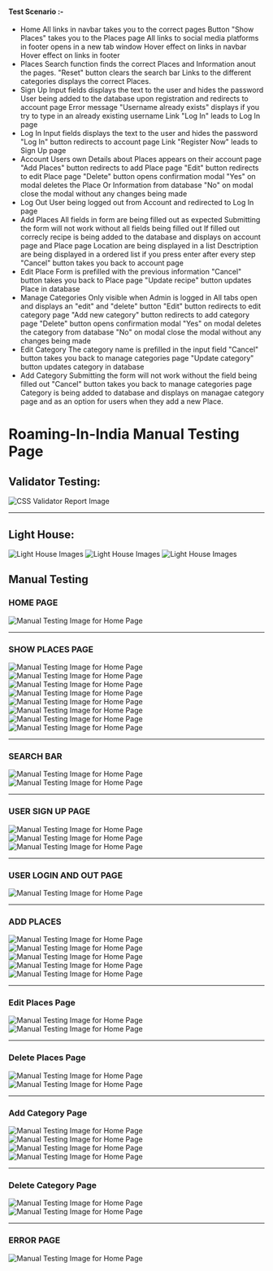 #### Test Scenario :-
 * Home
     All links in navbar takes you to the correct pages
     Button "Show Places" takes you to the Places page
     All links to social media platforms in footer opens in a new tab window
     Hover effect on links in navbar
     Hover effect on links in footer
 * Places
    Search function finds the correct Places and Information anout the pages.
    "Reset" button clears the search bar
    Links to the different categories displays the correct Places.
 * Sign Up
    Input fields displays the text to the user and hides the password
    User being added to the database upon registration and redirects to account page
    Error message "Username already exists" displays if you try to type in an already existing username
    Link "Log In" leads to Log In page
 * Log In
    Input fields displays the text to the user and hides the password
    "Log In" button redirects to account page
    Link "Register Now" leads to Sign Up page
 * Account
    Users own Details about Places appears on their account page
    "Add Places" button redirects to add Place page
    "Edit" button redirects to edit Place page
    "Delete" button opens confirmation modal
    "Yes" on modal deletes the Place Or Information from database
    "No" on modal close the modal without any changes being made
 * Log Out
    User being logged out from Account and redirected to Log In page
 * Add Places
    All fields in form are being filled out as expected
    Submitting the form will not work without all fields being filled out
    If filled out correcly recipe is being added to the database and displays on account page and Place page
    Location are being displayed in a list
    Desctription are being displayed in a ordered list if you press enter after every step
    "Cancel" button takes you back to account page
 * Edit Place
    Form is prefilled with the previous information
    "Cancel" button takes you back to Place page
    "Update recipe" button updates Place in database
 * Manage Categories
    Only visible when Admin is logged in
    All tabs open and displays an "edit" and "delete" button
    "Edit" button redirects to edit category page
    "Add new category" button redirects to add category page
    "Delete" button opens confirmation modal
    "Yes" on modal deletes the category from database
    "No" on modal close the modal without any changes being made
 * Edit Category
    The category name is prefilled in the input field
    "Cancel" button takes you back to manage categories page
    "Update category" button updates category in database
 * Add Category
    Submitting the form will not work without the field being filled out
    "Cancel" button takes you back to manage categories page
    Category is being added to database and displays on managae category page and as an option for users when they add a new Place.


# Roaming-In-India Manual Testing Page

## Validator Testing:
![CSS Validator Report Image](static/images/TESTME.img/Roamingcss.PNG)

----------------------------

## Light House:
![Light House Images](static/images/TESTME.img/Roaming2.PNG)
![Light House Images](static/images/TESTME.img/Roaming3.PNG)
![Light House Images](static/images/TESTME.img/Roaming4.PNG)
## Manual Testing

### HOME PAGE

![Manual Testing Image for Home Page](static/images/TESTME.img/Capture1.PNG)

-----------------------------
### SHOW PLACES PAGE

![Manual Testing Image for Home Page](static/images/TESTME.img/Capture2.PNG)
![Manual Testing Image for Home Page](static/images/TESTME.img/Capture3.PNG)
![Manual Testing Image for Home Page](static/images/TESTME.img/Capture4.PNG)
![Manual Testing Image for Home Page](static/images/TESTME.img/Capture5.PNG)
![Manual Testing Image for Home Page](static/images/TESTME.img/Capture6.PNG)
![Manual Testing Image for Home Page](static/images/TESTME.img/Capture7.PNG)
![Manual Testing Image for Home Page](static/images/TESTME.img/Capture8.PNG)
![Manual Testing Image for Home Page](static/images/TESTME.img/Capture9.PNG)

----------------------------
### SEARCH BAR 

![Manual Testing Image for Home Page](static/images/TESTME.img/Capture10.PNG)
![Manual Testing Image for Home Page](static/images/TESTME.img/Capture11.PNG)

---------------------------
### USER SIGN UP PAGE

![Manual Testing Image for Home Page](static/images/TESTME.img/Capture26.PNG)
![Manual Testing Image for Home Page](static/images/TESTME.img/Capture27.PNG)
![Manual Testing Image for Home Page](static/images/TESTME.img/Capture28.PNG)

---------------------------
### USER LOGIN AND OUT PAGE

![Manual Testing Image for Home Page](static/images/TESTME.img/Capture25.PNG)

---------------------------
### ADD PLACES

![Manual Testing Image for Home Page](static/images/TESTME.img/Capture12.PNG)
![Manual Testing Image for Home Page](static/images/TESTME.img/Capture13.PNG)
![Manual Testing Image for Home Page](static/images/TESTME.img/Capture14.PNG)
![Manual Testing Image for Home Page](static/images/TESTME.img/Capture15.PNG)
![Manual Testing Image for Home Page](static/images/TESTME.img/Capture17.PNG)

------------------------------
### Edit Places Page

![Manual Testing Image for Home Page](static/images/TESTME.img/Capture29.PNG)
![Manual Testing Image for Home Page](static/images/TESTME.img/Capture30.PNG)

--------------------------------
### Delete Places Page

![Manual Testing Image for Home Page](static/images/TESTME.img/Capture16.PNG)
![Manual Testing Image for Home Page](static/images/TESTME.img/Capture18.PNG)

--------------------------------
### Add Category Page

![Manual Testing Image for Home Page](static/images/TESTME.img/Capture19.PNG)
![Manual Testing Image for Home Page](static/images/TESTME.img/Capture20.PNG)
![Manual Testing Image for Home Page](static/images/TESTME.img/Capture21.PNG)
![Manual Testing Image for Home Page](static/images/TESTME.img/Capture22.PNG)

--------------------------------
### Delete Category Page

![Manual Testing Image for Home Page](static/images/TESTME.img/Capture24.PNG)
![Manual Testing Image for Home Page](static/images/TESTME.img/Capture23.PNG)

-------------------------------
 ### ERROR PAGE 

![Manual Testing Image for Home Page](static/images/TESTME.img/Capture31.PNG)




